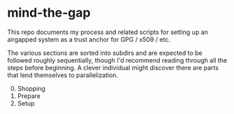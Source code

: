 mind-the-gap
============

This repo documents my process and related scripts for setting up an airgapped system as a trust anchor for GPG / x509 / etc.

The various sections are sorted into subdirs and are expected to be followed roughly sequentially, though I'd recommend reading through all the steps before beginning. A clever individual might discover there are parts that lend themselves to parallelization.

0. Shopping
1. Prepare
2. Setup
